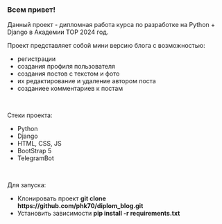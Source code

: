 <h3>Всем привет!</h3>
<p>Данный проект - дипломная работа курса по разработке на Python + Django в Академии ТОР 2024 год.</p>

<p>Проект представляет собой мини версию блога с возможностью:</p>
<ul>
  <li>регистрации</li>
  <li>создания профиля пользователя</li>
  <li>создания постов с текстом и фото</li>
  <li>их редактирование и удаление автором поста</li>
  <li>созданиее комментариев к постам</li>
</ul>
<br>

<p>Стеки проекта:</p>
<ul>
  <li>Python</li>
  <li>Django</li>
  <li>HTML, CSS, JS</li>
  <li>BootStrap 5</li>
  <li>TelegramBot</li>
</ul>
<br>

<p>Для запуска:</p>
<ul>
  <li>Клонировать проект <b>git clone https://github.com/phk70/diplom_blog.git</b></li>
  <li>Установить зависимости <b>pip install -r requirements.txt</b></li>
</ul>
